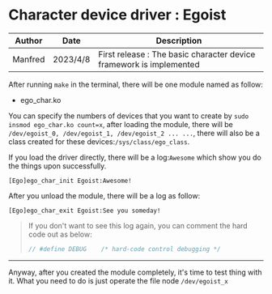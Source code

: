 # Character device driver : Egoist

| Author  | Date     | Description                                                  |
| ------- | -------- | ------------------------------------------------------------ |
| Manfred | 2023/4/8 | First release : The basic character device framework is implemented |

After running `make` in the terminal, there will be one module named as follow:

- ego_char.ko

You can specify the numbers of devices that you want to create by `sudo insmod ego_char.ko count=x`, after loading the module, there will be `/dev/egoist_0, /dev/egoist_1, /dev/egoist_2 ... ...`, there will also be a class created for these devices:`/sys/class/ego_class`.

If you load the driver directly, there will be a log:`Awesome` which show you do the things upon successfully.

```shell
[Ego]ego_char_init Egoist:Awesome!
```

After you unload the module, there will be a log as follow:

```shell
[Ego]ego_char_exit Egoist:See you someday!
```

> If you don't want to see this log again, you can comment the hard code out as below:
>
> ```c
> // #define DEBUG    /* hard-code control debugging */
> ```

---

Anyway, after you created the module completely, it's time to test thing with it. What you need to do is just operate the file node `/dev/egoist_x`

